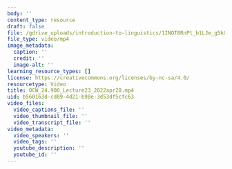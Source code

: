 ```yaml
---
body: ''
content_type: resource
draft: false
file: /gdrive_uploads/introduction-to-linguistics/1INQT8RnPt_b1LJm_g5kQ_ByluD5u_NWO/ocw_24900_lecture23_2022apr28.mp4
file_type: video/mp4
image_metadata:
  caption: ''
  credit: ''
  image-alt: ''
learning_resource_types: []
license: https://creativecommons.org/licenses/by-nc-sa/4.0/
resourcetype: Video
title: OCW_24.900_Lecture23_2022apr28.mp4
uid: b560163d-cd89-4d21-b98e-3d53df5cfc63
video_files:
  video_captions_file: ''
  video_thumbnail_file: ''
  video_transcript_file: ''
video_metadata:
  video_speakers: ''
  video_tags: ''
  youtube_description: ''
  youtube_id: ''
---
```

